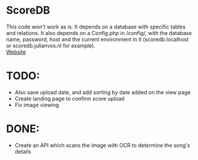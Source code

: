 # ScoreDB
This code won't work as is. It depends on a database with specific tables and relations. It also depends on a Config.php in /config/, with the database name, password, host and the current environment in it (scoredb.localhost or scoredb.julianvos.nl for example).
<br>
<a href='https://scoredb.julianvos.nl'>Website</a>
<br>

# TODO:
- Also save upload date, and add sorting by date added on the view page
- Create landing page to confirm score upload
- Fix image viewing

# DONE:
- Create an API which scans the image with OCR to determine the song's details
